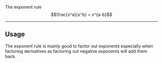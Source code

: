 The exponent rule 
$$\frac{x^a}{x^b} = x^{a-b}$$

---
## Usage 
The exponent rule is mainly good to factor out exponents especially when factoring derivatives as factoring out negative exponents will add them back. 